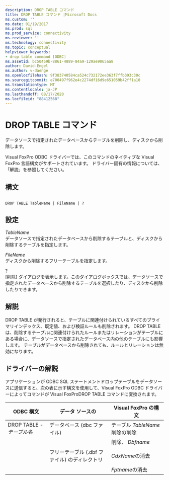 ```yaml
---
description: DROP TABLE コマンド
title: DROP TABLE コマンド |Microsoft Docs
ms.custom: ''
ms.date: 01/19/2017
ms.prod: sql
ms.prod_service: connectivity
ms.reviewer: ''
ms.technology: connectivity
ms.topic: conceptual
helpviewer_keywords:
- drop table command [ODBC]
ms.assetid: bc50459b-8861-4889-84a9-129ae9065aa8
author: David-Engel
ms.author: v-daenge
ms.openlocfilehash: 9f383740584ca524c732172ee363f7ffb393c30c
ms.sourcegitcommit: e700497f962e4c2274df16d9e651059b42ff1a10
ms.translationtype: MT
ms.contentlocale: ja-JP
ms.lasthandoff: 08/17/2020
ms.locfileid: "88412568"
---
```

# <a name="drop-table-command"></a>DROP TABLE コマンド
データソースで指定されたデータベースからテーブルを削除し、ディスクから削除します。  
  
 Visual FoxPro ODBC ドライバーでは、このコマンドのネイティブな Visual FoxPro 言語構文がサポートされています。 ドライバー固有の情報については、「解説」を参照してください。  
  
## <a name="syntax"></a>構文  
  
```  
  
DROP TABLE TableName | FileName | ?  
```  
  
## <a name="settings"></a>設定  
 *TableName*  
 データソースで指定されたデータベースから削除するテーブルと、ディスクから削除するテーブルを指定します。  
  
 *FileName*  
 ディスクから削除するフリーテーブルを指定します。  
  
 ?  
 [削除] ダイアログを表示します。このダイアログボックスでは、データソースで指定されたデータベースから削除するテーブルを選択したり、ディスクから削除したりできます。  
  
## <a name="remarks"></a>解説  
 DROP TABLE が発行されると、テーブルに関連付けられているすべてのプライマリインデックス、既定値、および検証ルールも削除されます。 DROP TABLE は、削除するテーブルに関連付けられたルールまたはリレーションがテーブルにある場合に、データソースで指定されたデータベース内の他のテーブルにも影響します。 テーブルがデータベースから削除されても、ルールとリレーションは無効になります。  
  
## <a name="driver-remarks"></a>ドライバーの解説  
 アプリケーションが ODBC SQL ステートメントドロップテーブルをデータソースに送信すると、次の表に示す構文を使用して、Visual FoxPro ODBC ドライバーによってコマンドが Visual FoxProDROP TABLE コマンドに変換されます。  
  
|ODBC 構文|データ ソースの|Visual FoxPro の構文|  
|-----------------|-----------------|--------------------------|  
|DROP TABLE *-テーブル名*|データベース (dbc ファイル)|テーブル *TableName* 削除の削除|  
||フリーテーブル (.dbf ファイル) のディレクトリ|削除、 *Dbfname*<br /><br /> *CdxName*の消去<br /><br /> *Fptname*の消去|
